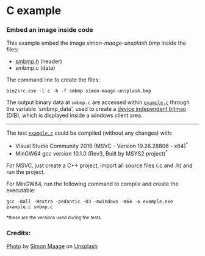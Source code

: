 # C example

### Embed an image inside code

This example embed the image *simon-maage-unsplash.bmp* inside the files:

- [smbmp.h][6] (header)
- smbmp.c (data)

The command line to create the files:

    bin2src.exe -l c -h -f smbmp simon-maage-unsplash.bmp

The output binary data at `smbmp.c` are accessed within [`example.c`][5] through the 
variable 'smbmp_data', used to create a [device independent bitmap][4] (DIB), which is 
displayed inside a windows client area.

---

The test [`example.c`][5] could be compiled (without any changes) with:

- Visual Studio Community 2019 (MSVC - Version 19.26.28806 - x64)<sup>*</sup> 
- MinGW64 gcc version 10.1.0 (Rev3, Built by MSYS2 project)<sup>*</sup> 


For MSVC, just create a C++ project, import all source files (.c and .h) and run the 
project.

For MinGW64, run the following command to compile and create the executable:

    gcc -Wall -Wextra -pedantic -O3 -mwindows -m64 -o example.exe example.c smbmp.c


<sub>*these are the versions used during the tests</sub>

### Credits:

[Photo][1] by [Simon Maage][2] on [Unsplash][3]

[1]: https://unsplash.com/photos/C9dhUVP-o6w
[2]: https://unsplash.com/@simonmaage?utm_source=unsplash&amp;utm_medium=referral&amp;utm_content=creditCopyText
[3]: https://unsplash.com/images/things/airplane?utm_source=unsplash&amp;utm_medium=referral&amp;utm_content=creditCopyText
[4]: https://docs.microsoft.com/en-us/windows/win32/gdi/device-independent-bitmaps
[5]: ./example.c
[6]: ./smbmp.h